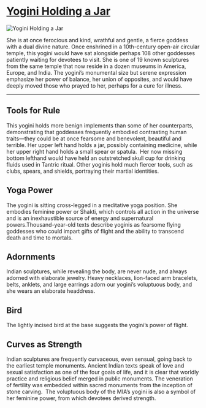 # [Yogini Holding a Jar](http://artsmia.github.io/griot/#/o/1380)
![Yogini Holding a Jar](http://api.artsmia.org/images/1380/large.jpg)

She is at once ferocious and kind, wrathful and gentle, a fierce goddess with a dual divine nature. Once enshrined in a 10th-century open-air circular temple, this yogini would have sat alongside perhaps 108 other goddesses patiently waiting for devotees to visit. She is one of 19 known sculptures from the same temple that now reside in a dozen museums in America, Europe, and India. The yogini’s monumental size but serene expression emphasize her power of balance, her union of opposites, and would have deeply moved those who prayed to her, perhaps for a cure for illness. 

---

## Tools for Rule

This yogini holds more benign implements than some of her counterparts, demonstrating that goddesses frequently embodied contrasting human traits—they could be at once fearsome and benevolent, beautiful and terrible. Her upper left hand holds a jar, possibly containing medicine, while her upper right hand holds a small spear or spatula.  Her now missing bottom lefthand would have held an outstretched skull cup for drinking fluids used in Tantric ritual. Other yoginis hold much fiercer tools, such as clubs, spears, and shields, portraying their martial identities.

## Yoga Power

The yogini is sitting cross-legged in a meditative yoga position. She embodies feminine power or Shakti, which controls all action in the universe and is an inexhaustible source of energy and supernatural powers.Thousand-year-old texts describe yoginis as fearsome flying goddesses who could impart gifts of flight and the ability to transcend death and time to mortals.

## Adornments

Indian sculptures, while revealing the body, are never nude, and always adorned with elaborate jewelry. Heavy necklaces, lion-faced arm bracelets, belts, anklets, and large earrings adorn our yogini’s voluptuous body, and she wears an elaborate headdress.  

## Bird

The lightly incised bird at the base suggests the yogini’s power of flight.

## Curves as Strength

Indian sculptures are frequently curvaceous, even sensual, going back to the earliest temple monuments. Ancient Indian texts speak of love and sexual satisfaction as one of the four goals of life, and it is clear that worldly practice and religious belief merged in public monuments. The veneration of fertility was embedded within sacred monuments from the inception of stone carving.  The voluptuous body of the MIA’s yogini is also a symbol of her feminine power, from which devotees derived strength.  

